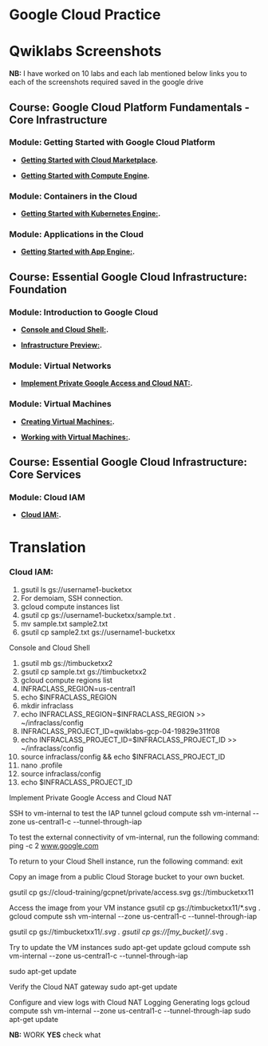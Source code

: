 Google Cloud Practice
========================

# Qwiklabs Screenshots 


**NB:** I have worked on 10 labs and each lab mentioned below links you to each of the screenshots required  saved in the google drive

## Course: Google Cloud Platform Fundamentals - Core Infrastructure

### Module: Getting Started with Google Cloud Platform

*   **[Getting Started with Cloud Marketplace](https://drive.google.com/file/d/1Nu6DkJpf1dOVXooBqg6l6tqO2kqX9WVb/view?usp=sharing).**

*   **[Getting Started with Compute Engine](https://drive.google.com/file/d/1A-kZxwri6iE0r_3VT2PiUMlnDLsZHMJx/view?usp=sharing).**


### Module: Containers in the Cloud

*   **[Getting Started with Kubernetes Engine:](https://drive.google.com/file/d/172YqsTtb7Cnw_FWr_LuMabHSIWQsura8/view?usp=sharing).**



### Module: Applications in the Cloud

*   **[Getting Started with App Engine:](https://drive.google.com/file/d/1kjy9ZLs-0hymCjwP5J0Gp02-vCGIyDzE/view?usp=sharing).**



## Course: Essential Google Cloud Infrastructure: Foundation

### Module: Introduction to Google Cloud

*   **[Console and Cloud Shell:](https://drive.google.com/file/d/1g7MSq2WuoFQG9m9PfTHHrqpptRYAA5_W/view?usp=sharing).**

*   **[Infrastructure Preview:](https://drive.google.com/file/d/1xLRIYIdhjSSuDJpXs6G1I3cPkr2ql7FF/view?usp=sharing).**

### Module: Virtual Networks

*   **[Implement Private Google Access and Cloud NAT:](https://drive.google.com/file/d/1mpAmCXgFhJiMqmCtj51OchNkNJ8gaT2M/view?usp=sharing).**


### Module: Virtual Machines

*   **[Creating Virtual Machines:](https://drive.google.com/file/d/1kVeEZO_dYsThH0OF2tmh0odE1A998wS_/view?usp=sharing).**

*   **[Working with Virtual Machines:](https://drive.google.com/file/d/1H-Tq07IbDMjJK6nQHWo4KFC44HOTUZfY/view?usp=sharing).**




## Course: Essential Google Cloud Infrastructure: Core Services

### Module: Cloud IAM

*   **[Cloud IAM:](https://drive.google.com/file/d/1eDPXmhWaco0duQ33ZzIrus6GLWZmBxOA/view?usp=sharing).**



# Translation

### Cloud IAM:
1. gsutil ls gs://username1-bucketxx
2. For demoiam, SSH  connection.
3. gcloud compute instances list
4. gsutil cp gs://username1-bucketxx/sample.txt .
5. mv sample.txt sample2.txt
6. gsutil cp sample2.txt gs://username1-bucketxx



Console and Cloud Shell
1.  gsutil mb gs://timbucketxx2
2.  gsutil cp sample.txt gs://timbucketxx2
3.  gcloud compute regions list
4.  INFRACLASS_REGION=us-central1
5.  echo $INFRACLASS_REGION
6.  mkdir infraclass
7.  echo INFRACLASS_REGION=$INFRACLASS_REGION >> ~/infraclass/config
8.  INFRACLASS_PROJECT_ID=qwiklabs-gcp-04-19829e311f08
9.  echo INFRACLASS_PROJECT_ID=$INFRACLASS_PROJECT_ID >> ~/infraclass/config
10.  source infraclass/config   && echo $INFRACLASS_PROJECT_ID
11.  nano .profile
12.  source infraclass/config
13.  echo $INFRACLASS_PROJECT_ID



Implement Private Google Access and Cloud NAT

SSH to vm-internal to test the IAP tunnel
 gcloud compute ssh vm-internal --zone us-central1-c --tunnel-through-iap

To test the external connectivity of vm-internal, run the following command:
 ping -c 2 www.google.com

To return to your Cloud Shell instance, run the following command:
exit

Copy an image from a public Cloud Storage bucket to your own bucket.

gsutil cp gs://cloud-training/gcpnet/private/access.svg gs://timbucketxx11

Access the image from your VM instance
gsutil cp gs://timbucketxx11/*.svg .
gcloud compute ssh vm-internal --zone us-central1-c --tunnel-through-iap

gsutil cp gs://timbucketxx11/*.svg .
gsutil cp gs://[my_bucket]/*.svg .

Try to update the VM instances
sudo apt-get update
gcloud compute ssh vm-internal --zone us-central1-c --tunnel-through-iap

sudo apt-get update

Verify the Cloud NAT gateway
sudo apt-get update

Configure and view logs with Cloud NAT Logging
Generating logs
gcloud compute ssh vm-internal --zone us-central1-c --tunnel-through-iap
sudo apt-get update







**NB:** WORK  **YES** check what 

